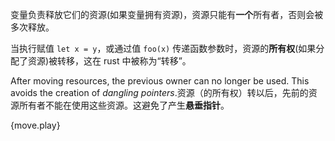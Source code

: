 变量负责释放它们的资源(如果变量拥有资源)，资源只能有**一个**所有者，否则会被多次释放。

当执行赋值 `let x = y`，或通过值 `foo(x)` 传递函数参数时，资源的**所有权**(如果分配了资源)被转移，这在 rust 中被称为“转移”。

After moving resources, the previous owner can no longer be used. This avoids
the creation of *dangling pointers*.资源（的所有权）转以后，先前的资源所有者不能在使用这些资源。这避免了产生**悬垂指针**。

{move.play}
